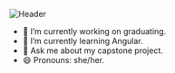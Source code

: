 ![Header](https://github.com/emilyvanakker/profile/blob/4cd6421ea03b65b95b674025e915b14f2bc3d441/github_banner.png "Header")
- 🔭 I’m currently working on graduating.
- 🌱 I’m currently learning Angular.
- 💬 Ask me about my capstone project.
- 😄 Pronouns: she/her.
